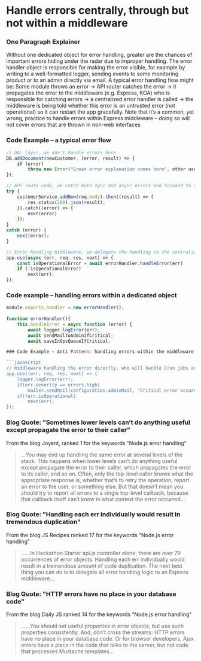 # Handle errors centrally, through but not within a middleware

### One Paragraph Explainer

Without one dedicated object for error handling, greater are the chances of important errors hiding under the radar due to improper handling. The error handler object is responsible for making the error visible, for example by writing to a well-formatted logger, sending events to some monitoring product or to an admin directly via email. A typical error handling flow might be: Some module throws an error -> API router catches the error -> it propagates the error to the middleware (e.g. Express, KOA) who is responsible for catching errors -> a centralized error handler is called -> the middleware is being told whether this error is an untrusted error (not operational) so it can restart the app gracefully. Note that it’s a common, yet wrong, practice to handle errors within Express middleware – doing so will not cover errors that are thrown in non-web interfaces

### Code Example – a typical error flow

```javascript
// DAL layer, we don't handle errors here
DB.addDocument(newCustomer, (error, result) => {
    if (error)
        throw new Error("Great error explanation comes here", other useful parameters)
});

// API route code, we catch both sync and async errors and forward to the middleware
try {
    customerService.addNew(req.body).then((result) => {
        res.status(200).json(result);
    }).catch((error) => {
        next(error)
    });
}
catch (error) {
    next(error);
}

// Error handling middleware, we delegate the handling to the centralized error handler
app.use(async (err, req, res, next) => {
    const isOperationalError = await errorHandler.handleError(err)
    if (!isOperationalError)
        next(err);
});

```

### Code example – handling errors within a dedicated object

```javascript
module.exports.handler = new errorHandler();
 
function errorHandler(){
    this.handleError = async function (error) {
        await logger.logError(err);
        await sendMailToAdminIfCritical;
        await saveInOpsQueueIfCritical;

### Code Example – Anti Pattern: handling errors within the middleware

```javascript
// middleware handling the error directly, who will handle Cron jobs and testing errors?
app.use((err, req, res, next) => {
    logger.logError(err);
    if(err.severity == errors.high)
        mailer.sendMail(configuration.adminMail, "Critical error occured", err);
    if(!err.isOperational)
        next(err);
});

```

### Blog Quote: "Sometimes lower levels can’t do anything useful except propagate the error to their caller"

 From the blog Joyent, ranked 1 for the keywords “Node.js error handling”

 > …You may end up handling the same error at several levels of the stack. This happens when lower levels can’t do anything useful except propagate the error to their caller, which propagates the error to its caller, and so on. Often, only the top-level caller knows what the appropriate response is, whether that’s to retry the operation, report an error to the user, or something else. But that doesn’t mean you should try to report all errors to a single top-level callback, because that callback itself can’t know in what context the error occurred…

### Blog Quote: "Handling each err individually would result in tremendous duplication"

 From the blog JS Recipes ranked 17 for the keywords “Node.js error handling”

 > ……In Hackathon Starter api.js controller alone, there are over 79 occurrences of error objects. Handling each err individually would result in a tremendous amount of code duplication. The next best thing you can do is to delegate all error handling logic to an Express middleware…

### Blog Quote: "HTTP errors have no place in your database code"

 From the blog Daily JS ranked 14 for the keywords “Node.js error handling”

 > ……You should set useful properties in error objects, but use such properties consistently. And, don’t cross the streams: HTTP errors have no place in your database code. Or for browser developers, Ajax errors have a place in the code that talks to the server, but not code that processes Mustache templates…
